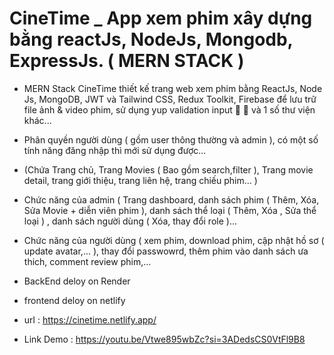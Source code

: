 # CineTime _ App xem phim xây dựng bằng reactJs, NodeJs, Mongodb, ExpressJs. ( MERN STACK )

- MERN Stack CineTime thiết kế trang web xem phim bằng ReactJs, Node Js, MongoDB, JWT và  Tailwind CSS, Redux Toolkit, Firebase để lưu trữ file ảnh & video phim, sử dụng yup validation input 💪 💪 và 1 số thư viện khác... 
- Phân quyền người dùng ( gồm user thông thường và admin ), có một số tính năng đăng nhập thì mới sử dụng được...
- (Chứa Trang chủ, Trang Movies ( Bao gồm search,filter ), Trang movie detail, trang giới thiệu, trang liên hệ, trang chiếu phim... )
- Chức năng của admin ( Trang dashboard, danh sách phim ( Thêm, Xóa, Sửa Movie + diễn viên phim ), danh sách thể loại ( Thêm, Xóa , Sửa thể loại ) , danh sách người dùng ( Xóa, thay đổi role )...
- Chức năng của người dùng ( xem phim, download phim, cập nhật hồ sơ ( update avatar,... ), thay đổi passwowrd, thêm phim vào danh sách ưa thich, comment review phim,...

- BackEnd deloy on Render
- frontend deloy on netlify
- url : https://cinetime.netlify.app/
- Link Demo : https://youtu.be/Vtwe895wbZc?si=3ADedsCS0VtFl9B8
